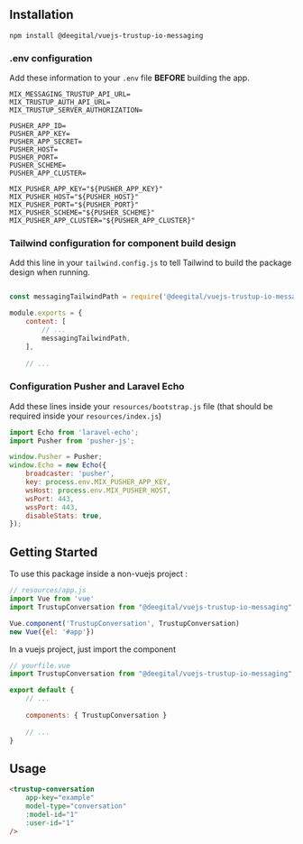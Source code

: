 ## Installation

```shell
npm install @deegital/vuejs-trustup-io-messaging
```

### .env configuration

Add these information to your `.env` file **BEFORE** building the app.
```dotenv
MIX_MESSAGING_TRUSTUP_API_URL=
MIX_TRUSTUP_AUTH_API_URL=
MIX_TRUSTUP_SERVER_AUTHORIZATION=

PUSHER_APP_ID=
PUSHER_APP_KEY=
PUSHER_APP_SECRET=
PUSHER_HOST=
PUSHER_PORT=
PUSHER_SCHEME=
PUSHER_APP_CLUSTER=

MIX_PUSHER_APP_KEY="${PUSHER_APP_KEY}"
MIX_PUSHER_HOST="${PUSHER_HOST}"
MIX_PUSHER_PORT="${PUSHER_PORT}"
MIX_PUSHER_SCHEME="${PUSHER_SCHEME}"
MIX_PUSHER_APP_CLUSTER="${PUSHER_APP_CLUSTER}"
```

### Tailwind configuration for component build design
Add this line in your `tailwind.config.js` to tell Tailwind to build the package design when running.
```js

const messagingTailwindPath = require('@deegital/vuejs-trustup-io-messaging/tailwind')

module.exports = {
    content: [
        // ...
        messagingTailwindPath,
    ],
    
    // ...
```

### Configuration Pusher and Laravel Echo
Add these lines inside your `resources/bootstrap.js` file (that should be required inside your `resources/index.js`)
```js
import Echo from 'laravel-echo';
import Pusher from 'pusher-js';

window.Pusher = Pusher;
window.Echo = new Echo({
    broadcaster: 'pusher',
    key: process.env.MIX_PUSHER_APP_KEY,
    wsHost: process.env.MIX_PUSHER_HOST,
    wsPort: 443,
    wssPort: 443,
    disableStats: true,
});

```

## Getting Started

To use this package inside a non-vuejs project :
```js
// resources/app.js
import Vue from 'vue'
import TrustupConversation from "@deegital/vuejs-trustup-io-messaging"

Vue.component('TrustupConversation', TrustupConversation)
new Vue({el: '#app'})
```

In a vuejs project, just import the component
```js
// yourfile.vue
import TrustupConversation from "@deegital/vuejs-trustup-io-messaging"

export default {
    // ...
    
    components: { TrustupConversation }
    
    // ...
}
```

## Usage
```html
<trustup-conversation
    app-key="example"
    model-type="conversation"
    :model-id="1"
    :user-id="1"
/>
```